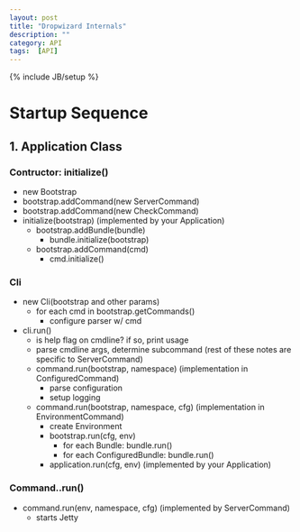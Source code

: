 ```yaml
---
layout: post
title: "Dropwizard Internals"
description: ""
category: API
tags:  [API]
---
```

{% include JB/setup %}

# Startup Sequence

## 1. Application Class

### Contructor: initialize()

+ new Bootstrap
+ bootstrap.addCommand(new ServerCommand)
+ bootstrap.addCommand(new CheckCommand)
+ initialize(bootstrap) (implemented by your Application)
    - bootstrap.addBundle(bundle)
        * bundle.initialize(bootstrap)
    - bootstrap.addCommand(cmd)
        * cmd.initialize()

### Cli
+ new Cli(bootstrap and other params)
    - for each cmd in bootstrap.getCommands()
        * configure parser w/ cmd
+ cli.run()
    - is help flag on cmdline? if so, print usage
    - parse cmdline args, determine subcommand (rest of these notes are specific to ServerCommand)
    - command.run(bootstrap, namespace) (implementation in ConfiguredCommand)
        * parse configuration
        * setup logging
    - command.run(bootstrap, namespace, cfg) (implementation in EnvironmentCommand)
        * create Environment
        * bootstrap.run(cfg, env)
            * for each Bundle: bundle.run()
            * for each ConfiguredBundle: bundle.run()
        * application.run(cfg, env) (implemented by your Application)

### Command..run()
+ command.run(env, namespace, cfg) (implemented by ServerCommand)
    - starts Jetty


